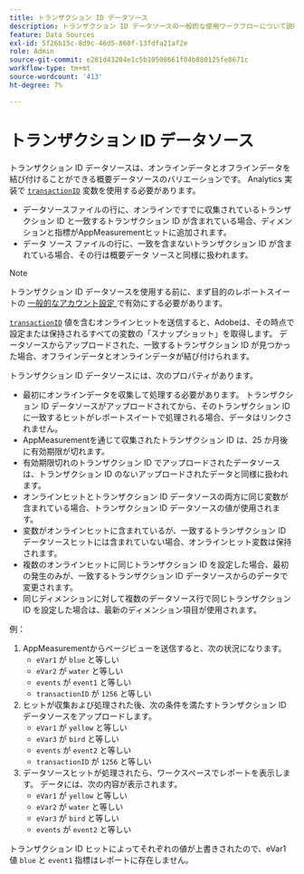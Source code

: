 ```yaml
---
title: トランザクション ID データソース
description: トランザクション ID データソースの一般的な使用ワークフローについて説明します。
feature: Data Sources
exl-id: 5f26b15c-8d9c-46d5-860f-13fdfa21af2e
role: Admin
source-git-commit: e281d43204e1c5b10508661f04b880125fe8671c
workflow-type: tm+mt
source-wordcount: '413'
ht-degree: 7%

---
```


# トランザクション ID データソース

トランザクション ID データソースは、オンラインデータとオフラインデータを結び付けることができる概要データソースのバリエーションです。 Analytics 実装で [`transactionID`](/help/implement/vars/page-vars/transactionid.md) 変数を使用する必要があります。

* データソースファイルの行に、オンラインですでに収集されているトランザクション ID と一致するトランザクション ID が含まれている場合、ディメンションと指標がAppMeasurementヒットに追加されます。
* データ ソース ファイルの行に、一致を含まないトランザクション ID が含まれている場合、その行は概要データ ソースと同様に扱われます。

>[!NOTE]
>
>トランザクション ID データソースを使用する前に、まず目的のレポートスイートの [ 一般的なアカウント設定 ](/help/admin/admin/c-manage-report-suites/c-edit-report-suites/general/general-acct-settings-admin.md) で有効にする必要があります。

[`transactionID`](/help/implement/vars/page-vars/transactionid.md) 値を含むオンラインヒットを送信すると、Adobeは、その時点で設定または保持されるすべての変数の「スナップショット」を取得します。 データソースからアップロードされた、一致するトランザクション ID が見つかった場合、オフラインデータとオンラインデータが結び付けられます。

トランザクション ID データソースには、次のプロパティがあります。

* 最初にオンラインデータを収集して処理する必要があります。 トランザクション ID データソースがアップロードされてから、そのトランザクション ID に一致するヒットがレポートスイートで処理される場合、データはリンクされません。
* AppMeasurementを通じて収集されたトランザクション ID は、25 か月後に有効期限が切れます。
* 有効期限切れのトランザクション ID でアップロードされたデータソースは、トランザクション ID のないアップロードされたデータと同様に扱われます。
* オンラインヒットとトランザクション ID データソースの両方に同じ変数が含まれている場合、トランザクション ID データソースの値が使用されます。
* 変数がオンラインヒットに含まれているが、一致するトランザクション ID データソースヒットには含まれていない場合、オンラインヒット変数は保持されます。
* 複数のオンラインヒットに同じトランザクション ID を設定した場合、最初の発生のみが、一致するトランザクション ID データソースからのデータで変更されます。
* 同じディメンションに対して複数のデータソース行で同じトランザクション ID を設定した場合は、最新のディメンション項目が使用されます。

例：

1. AppMeasurementからページビューを送信すると、次の状況になります。
   * `eVar1` が `blue` と等しい
   * `eVar2` が `water` と等しい
   * `events` が `event1` と等しい
   * `transactionID` が `1256` と等しい
2. ヒットが収集および処理された後、次の条件を満たすトランザクション ID データソースをアップロードします。
   * `eVar1` が `yellow` と等しい
   * `eVar3` が `bird` と等しい
   * `events` が `event2` と等しい
   * `transactionID` が `1256` と等しい
3. データソースヒットが処理されたら、ワークスペースでレポートを表示します。 データには、次の内容が表示されます。
   * `eVar1` が `yellow` と等しい
   * `eVar2` が `water` と等しい
   * `eVar3` が `bird` と等しい
   * `events` が `event2` と等しい

トランザクション ID ヒットによってそれぞれの値が上書きされたので、eVar1 値 `blue` と `event1` 指標はレポートに存在しません。
